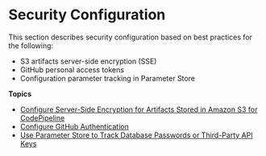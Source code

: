 # Security Configuration<a name="security-configuration"></a>

This section describes security configuration based on best practices for the following:
+ S3 artifacts server\-side encryption \(SSE\)
+ GitHub personal access tokens
+ Configuration parameter tracking in Parameter Store

**Topics**
+ [Configure Server\-Side Encryption for Artifacts Stored in Amazon S3 for CodePipeline](S3-artifact-encryption.md)
+ [Configure GitHub Authentication](GitHub-authentication.md)
+ [Use Parameter Store to Track Database Passwords or Third\-Party API Keys](parameter-store-encryption.md)